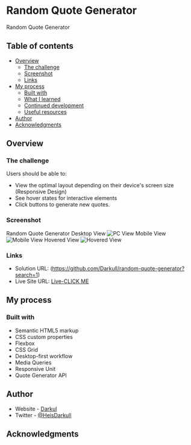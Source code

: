 # Random Quote Generator

Random Quote Generator

## Table of contents

- [Overview](#overview)
  - [The challenge](#the-challenge)
  - [Screenshot](#screenshot)
  - [Links](#links)
- [My process](#my-process)
  - [Built with](#built-with)
  - [What I learned](#what-i-learned)
  - [Continued development](#continued-development)
  - [Useful resources](#useful-resources)
- [Author](#author)
- [Acknowledgments](#acknowledgments)

## Overview

### The challenge

Users should be able to:

- View the optimal layout depending on their device's screen size (Responsive Design)
- See hover states for interactive elements
- Click buttons to generate new quotes.

### Screenshot

Random Quote Generator Desktop View
![PC View](https://i.imgur.com/de1Byjt.png)
Mobile View
![Mobile View](https://i.imgur.com/k0RgAEO.png)
Hovered View
![Hovered View](https://i.imgur.com/O269cH4.gif)

### Links

- Solution URL: (https://github.com/Darkull/random-quote-generator?search=1)
- Live Site URL: <a href="https://random-quote-generator-darkul.netlify.app/" target="_blank">Live-CLICK ME</a>

## My process

### Built with

- Semantic HTML5 markup
- CSS custom properties
- Flexbox
- CSS Grid
- Desktop-first workflow
- Media Queries
- Responsive Unit
- Quote Generator API

## Author

- Website - [Darkul](https://github.com/Darkull)
- Twitter - [@HeisDarkull](https://twitter.com/HeisDarkull)

## Acknowledgments

